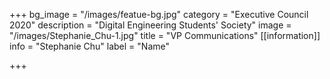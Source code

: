 +++
bg_image = "/images/featue-bg.jpg"
category = "Executive Council 2020"
description = "Digital Engineering Students' Society"
image = "/images/Stephanie_Chu-1.jpg"
title = "VP Communications"
[[information]]
info = "Stephanie Chu"
label = "Name"

+++
